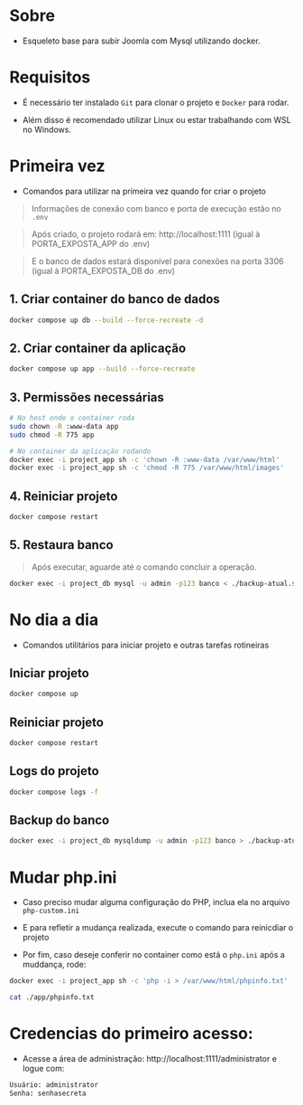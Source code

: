 # Sobre

- Esqueleto base para subir Joomla com Mysql utilizando docker.

# Requisitos

- É necessário ter instalado `Git` para clonar o projeto e `Docker` para rodar.

- Além disso é recomendado utilizar Linux ou estar trabalhando com WSL no Windows.

# Primeira vez
- Comandos para utilizar na primeira vez quando for criar o projeto

> Informações de conexão com banco e porta de execução estão no `.env`

> Após criado, o projeto rodará em: http://localhost:1111 (igual à PORTA_EXPOSTA_APP do .env)

> E o banco de dados estará disponível para conexões na porta 3306 (igual à PORTA_EXPOSTA_DB do .env)

## 1. Criar container do banco de dados

```bash
docker compose up db --build --force-recreate -d 
```

## 2. Criar container da aplicação
```bash
docker compose up app --build --force-recreate
```

## 3. Permissões necessárias
```bash
# No host onde o container roda
sudo chown -R :www-data app
sudo chmod -R 775 app

# No container da aplicação rodando
docker exec -i project_app sh -c 'chown -R :www-data /var/www/html'
docker exec -i project_app sh -c 'chmod -R 775 /var/www/html/images'
```

## 4. Reiniciar projeto
```bash
docker compose restart
```

## 5. Restaura banco

> Após executar, aguarde até o comando concluir a operação.

```bash
docker exec -i project_db mysql -u admin -p123 banco < ./backup-atual.sql
```

# No dia a dia

- Comandos utilitários para iniciar projeto e outras tarefas rotineiras

## Iniciar projeto
```bash
docker compose up
```

## Reiniciar projeto
```bash
docker compose restart
```

## Logs do projeto
```bash
docker compose logs -f
```

## Backup do banco
```bash
docker exec -i project_db mysqldump -u admin -p123 banco > ./backup-atual.sql
```

# Mudar php.ini

- Caso preciso mudar alguma configuração do PHP, inclua ela no arquivo `php-custom.ini`

- E para refletir a mudança realizada, execute o comando para reinicdiar o projeto

- Por fim, caso deseje conferir no container como está o `php.ini` após a muddança, rode:

```bash
docker exec -i project_app sh -c 'php -i > /var/www/html/phpinfo.txt'

cat ./app/phpinfo.txt 
```


# Credencias do primeiro acesso:

- Acesse a área de administração: http://localhost:1111/administrator e logue com:

```bash
Usuário: administrator
Senha: senhasecreta
```